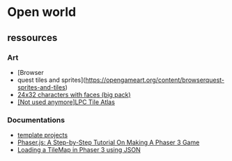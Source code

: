 # Open world


## ressources

### Art
- [Browser
- quest tiles and sprites](https://opengameart.org/content/browserquest-sprites-and-tiles)
- [24x32 characters with faces (big pack)](https://opengameart.org/content/24x32-characters-with-faces-big-pack)
- [[Not used anymore]LPC Tile Atlas](https://opengameart.org/content/lpc-tile-atlas)

### Documentations
- [template projects](https://github.com/yandeu/phaser-project-template)
- [Phaser.js: A Step-by-Step Tutorial On Making A Phaser 3 Game](https://shakuro.com/blog/phaser-js-a-step-by-step-tutorial-on-making-a-phaser-3-game/)
- [Loading a TileMap in Phaser 3 using JSON](https://www.youtube.com/watch?v=lmJdFa3-BIo)
